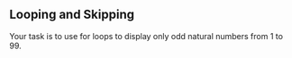 ## Looping and Skipping

Your task is to use for loops to display only odd natural numbers from 1 to 99.



